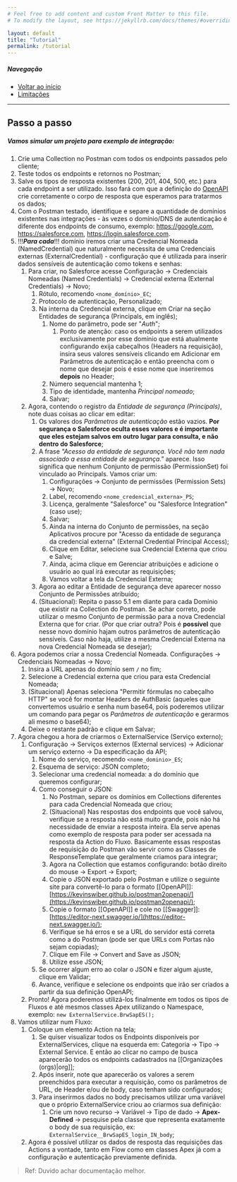 ```yaml
---
# Feel free to add content and custom Front Matter to this file.
# To modify the layout, see https://jekyllrb.com/docs/themes/#overriding-theme-defaults

layout: default
title: "Tutorial"
permalink: /tutorial
---
```


##### Navegação

- [Voltar ao início](./)
- [Limitações](./limitacoes)

---

## Passo a passo

##### Vamos simular um projeto para exemplo de integração:
1. Crie uma Collection no Postman com todos os endpoints passados pelo cliente;
2. Teste todos os endpoints e retornos no Postman;
3. Salve os tipos de resposta existentes (200, 201, 404, 500, etc.) para cada endpoint a ser utilizado. Isso fará com que a definição do [OpenAPI](https://help.salesforce.com/s/articleView?id=sf.external_services_examples_openapi_3_0.htm&type=5) crie corretamente o corpo de resposta que esperamos para tratarmos os dados;
4. Com o Postman testado, identifique e separe a quantidade de domínios existentes nas integrações - às vezes o domínio/DNS de autenticação é diferente dos endpoints de consumo, exemplo: https://google.com, https://salesforce.com, https://login.salesforce.com.
5. !!!***Para cada***!!! domínio iremos criar uma Credencial Nomeada (NamedCredential) que naturalmente necessita de uma Credenciais externas (ExternalCredential) - configuração que é utilizada para inserir dados sensíveis de autenticação como tokens e senhas:
	1. Para criar, no Salesforce acesse Configuração -> Credenciais Nomeadas (Named Credentials) -> Credencial externa (External Credentials) -> Novo;
		1. Rótulo, recomendo `<nome_domínio>_EC`;
		2. Protocolo de autenticação, Personalizado;
		3. Na interna da Credencial externa, clique em Criar na seção Entidades de segurança (Principals, em inglês);
			1. Nome do parâmetro, pode ser "*Auth*";
				1. Ponto de atenção: caso os endpoints a serem utilizados exclusivamente por esse domínio que está atualmente configurando exija cabeçalhos (Headers na requisição), insira seus valores sensíveis clicando em Adicionar em Parâmetros de autenticação e então preencha com o nome que desejar pois é esse nome que inseriremos **depois** no Header;
			2. Número sequencial mantenha 1;
			3. Tipo de identidade, mantenha *Principal nomeado*;
			4. Salvar;
	2. Agora, contendo o registro da *Entidade de segurança (Principals)*, note duas coisas ao clicar em editar:
		1. Os valores dos *Parâmetros de autenticação* estão vazios. **Por segurança o Salesforce oculta esses valores e é importante que eles estejam salvos em outro lugar para consulta, e não dentro do Salesforce**;
		2. A frase *"Acesso da entidade de segurança. Você não tem nada associado a essa entidade de segurança."* aparece. Isso significa que nenhum Conjunto de permissão (PermissionSet) foi vinculado ao Principals. Vamos criar um:
			1. Configurações -> Conjunto de permissões (Permission Sets) -> Novo;
			2. Label, recomendo `<nome_credencial_externa>_PS`;
			3. Licença, geralmente "Salesforce" ou "Salesforce Integration" (caso use);
			4. Salvar;
			5. Ainda na interna do Conjunto de permissões, na seção Aplicativos procure por "Acesso da entidade de segurança da credencial externa" (External Credential Principal Access);
			6. Clique em Editar, selecione sua Credencial Externa que criou e Salve;
			7. Ainda, acima clique em Gerenciar atribuições e adicione o usuário ao qual irá executar as requisições;
			8. Vamos voltar a tela da Credencial Externa;
		3. Agora ao editar a Entidade de segurança deve aparecer nosso Conjunto de Permissões atribuído;
		4. (Situacional): Repita o passo 5.1 em diante para cada Domínio que existir na Collection do Postman. Se achar correto, pode utilizar o mesmo Conjunto de permissão para a nova Credencial Externa que for criar. (Por que criar outra? Pois é **possível** que nesse novo domínio hajam outros parâmetros de autenticação sensíveis. Caso não haja, utilize a mesma Credencial Externa na nova Credencial Nomeada se desejar);
6. Agora podemos criar a nossa Credencial Nomeada. Configurações -> Credenciais Nomeadas -> Novo;
	1. Insira a URL apenas do domínio sem `/` no fim;
	2. Selecione a Credencial externa que criou para esta Credencial Nomeada;
	3. (Situacional) Apenas seleciona "Permitir fórmulas no cabeçalho HTTP" se você for montar Headers de AuthBasic (aqueles que convertemos usuário e senha num base64, pois poderemos utilizar um comando para pegar os *Parâmetros de autenticação* e gerarmos ali mesmo o base64);
	4. Deixe o restante padrão e clique em Salvar;
7. Agora chegou a hora de criarmos o ExternalService (Serviço externo);
	1. Configuração -> Serviços externos (External services) -> Adicionar um serviço externo -> Da especificação da API;
		1. Nome do serviço, recomendo `<nome_dominio>_ES`;
		2. Esquema de serviço: JSON completo;
		3. Selecionar uma credencial nomeada: a do domínio que queremos configurar;
		4. Como conseguir o JSON:
			1. No Postman, separe os domínios em Collections diferentes para cada Credencial Nomeada que criou;
			2. (Situacional) Nas respostas dos endpoints que você salvou, verifique se a resposta não está muito grande, pois não há necessidade de enviar a resposta inteira. Ela serve apenas como exemplo de resposta para poder ser acessada na resposta da Action do Fluxo. Basicamente essas respostas de requisição do Postman vão servir como as Classes de ResponseTemplate que geralmente criamos para integrar;
			3. Agora na Collection que estamos configurando: botão direito do mouse -> Export -> Export;
			4. Copie o JSON exportado pelo Postman e utilize o seguinte site para convertê-lo para o formato [[OpenAPI]]: [https://kevinswiber.github.io/postman2openapi/](https://kevinswiber.github.io/postman2openapi/);
			5. Copie o formato [[OpenAPI]] e cole no [[Swagger]]: [https://editor-next.swagger.io/](https://editor-next.swagger.io/);
			6. Verifique se há erros e se a URL do servidor está correta como a do Postman (pode ser que URLs com Portas não sejam copiadas);
			7. Clique em File -> Convert and Save as JSON;
			8. Utilize esse JSON;
		5. Se ocorrer algum erro ao colar o JSON e fizer algum ajuste, clique em Validar;
		6. Avance, verifique e selecione os endpoints que irão ser criados a partir da sua definição OpenAPI;
	2. Pronto! Agora poderemos utilizá-los finalmente em todos os tipos de Fluxos e até mesmos classes Apex utilizando o Namespace, exemplo: `new ExternalService.BrwSapES();`
8. Vamos utilizar num Fluxo:
	1. Coloque um elemento Action na tela;
		1. Se quiser visualizar todos os Endpoints disponíveis por ExternalServices, clique na esquerda em: Categoria -> Tipo -> External Service. E então ao clicar no campo de busca aparecerão todos os endpoints cadastrados na [[Organizações (orgs)|org]];
		2. Após inserir, note que aparecerão os valores a serem preenchidos para executar a requisição, como os parâmetros de URL, de Header e/ou de body, caso tenham sido configurados;
		3. Para inserirmos dados no body precisamos utilizar uma variável que o próprio ExternalService criou ao criarmos sua definição:
			1. Crie um novo recurso -> Variável -> Tipo de dado -> **Apex-Defined** -> pesquise pela classe que representa exatamente o body de sua requisição, ex: `ExternalService__BrwSapES_login_IN_body`;
	2. Agora é possível utilizar os dados de resposta das requisições das Actions a vontade, tanto em Flow como em classes Apex já com a configuração e autenticação previamente definida.

> Ref: Duvido achar documentação melhor.